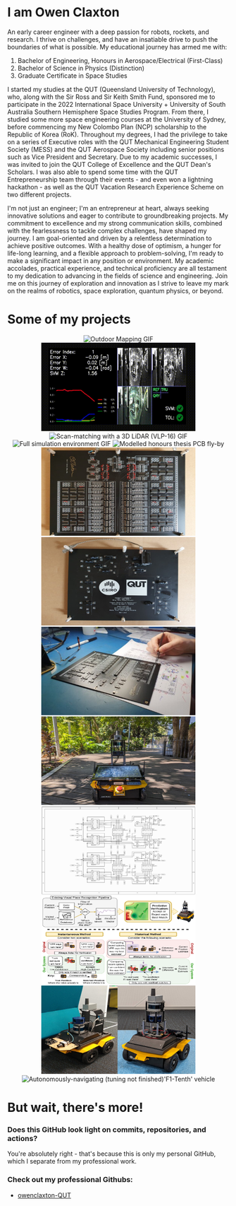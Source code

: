 # I am Owen Claxton
An early career engineer with a deep passion for robots, rockets, and research. I thrive on challenges, and have an insatiable drive to push the boundaries of what is possible. My educational journey has armed me with:
1. Bachelor of Engineering, Honours in Aerospace/Electrical (First-Class)
2. Bachelor of Science in Physics (Distinction)
3. Graduate Certificate in Space Studies

I started my studies at the QUT (Queensland University of Technology), who, along with the Sir Ross and Sir Keith Smith Fund, sponsored me to participate in the 2022 International Space University + University of South Australia Southern Hemisphere Space Studies Program. From there, I studied some more space engineering courses at the University of Sydney, before commencing my New Colombo Plan (NCP) scholarship to the Republic of Korea (RoK). Throughout my degrees, I had the privilege to take on a series of Executive roles with the QUT Mechanical Engineering Student Society (MESS) and the QUT Aerospace Society including senior positions such as Vice President and Secretary. Due to my academic successes, I was invited to join the QUT College of Excellence and the QUT Dean's Scholars. I was also able to spend some time with the QUT Entrepreneurship team through their events - and even won a lightning hackathon - as well as the QUT Vacation Research Experience Scheme on two different projects. 

I'm not just an engineer; I'm an entrepreneur at heart, always seeking innovative solutions and eager to contribute to groundbreaking projects. My commitment to excellence and my strong communication skills, combined with the fearlessness to tackle complex challenges, have shaped my journey. I am goal-oriented and driven by a relentless determination to achieve positive outcomes. With a healthy dose of optimism, a hunger for life-long learning, and a flexible approach to problem-solving, I'm ready to make a significant impact in any position or environment. My academic accolades, practical experience, and technical proficiency are all testament to my dedication to advancing in the fields of science and engineering. Join me on this journey of exploration and innovation as I strive to leave my mark on the realms of robotics, space exploration, quantum physics, or beyond.

# Some of my projects
<p align="center">
  <img src="https://raw.githubusercontent.com/owenclaxton/owenclaxton/main/outdoor_mapping_example.gif" alt="Outdoor Mapping GIF" width=350 height=200/>
  <img src="https://raw.githubusercontent.com/owenclaxton/owenclaxton/main/VPR_SAD_testing.gif" alt="Visual Place Recognition HMI GIF" width=350  height=200/>
  <img src="https://raw.githubusercontent.com/owenclaxton/owenclaxton/main/scanmatch_example.gif" alt="Scan-matching with a 3D LiDAR (VLP-16) GIF" width=350 height=200/>
  <img src="https://raw.githubusercontent.com/owenclaxton/owenclaxton/main/Full_Simulation_Environment.gif" alt="Full simulation environment GIF" width=350 height=200/>
  <img src="https://raw.githubusercontent.com/owenclaxton/owenclaxton/main/pcb_animation_smll.gif" alt="Modelled honours thesis PCB fly-by" width=350 height=200/>
  <img src="https://raw.githubusercontent.com/owenclaxton/owenclaxton/main/real_thesis_front.jpg" alt="Physical honours thesis PCB front view" width=350 height=200/>
  <img src="https://raw.githubusercontent.com/owenclaxton/owenclaxton/main/real_thesis_back.jpg" alt="Physical honours thesis PCB back view" width=350 height=200/>
  <img src="https://raw.githubusercontent.com/owenclaxton/owenclaxton/main/assembling_0603_components.jpg" alt="Honours thesis placing 0603 components" width=350 height=200/>
  <img src="https://raw.githubusercontent.com/owenclaxton/owenclaxton/main/outdoors_data_collection.jpg" alt="Collecting data outdoors" width=350 height=200/>
  <img src="https://raw.githubusercontent.com/owenclaxton/owenclaxton/main/honours_thesis_example_schematic.png" alt="Honours thesis example schematic" width=350 height=200/>
  <img src="https://raw.githubusercontent.com/owenclaxton/owenclaxton/main/RAL_paper_1_main_diagram.png" alt="(Publication Pending) Main Diagram of recent submission to IEEE Robotics and Automation - Letters" width=350 height=200/>
  <img src="https://raw.githubusercontent.com/owenclaxton/owenclaxton/main/reconstructed_robot.jpg" alt="System I upgraded with 3D printed and laser-cut parts" width=350 height=200/>
  <img src="https://raw.githubusercontent.com/owenclaxton/owenclaxton/main/untuned_f1tenth_autonomous_navigation.gif" alt="Autonomously-navigating (tuning not finished)'F1-Tenth' vehicle" width=350 height=200/>
</p>

# But wait, there's more!
### Does this GitHub look light on commits, repositories, and actions?
You're absolutely right - that's because this is only my personal GitHub, which I separate from my professional work.
### Check out my professional Githubs: 
* [owenclaxton-QUT](https://github.com/owenclaxton-QUT)